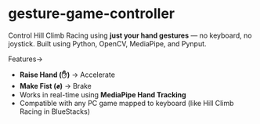 # gesture-game-controller
Control Hill Climb Racing using **just your hand gestures** — no keyboard, no joystick. Built using Python, OpenCV, MediaPipe, and Pynput.


Features->

- **Raise Hand (✋)** → Accelerate
- **Make Fist (✊)** → Brake
- Works in real-time using **MediaPipe Hand Tracking**
- Compatible with any PC game mapped to keyboard (like Hill Climb Racing in BlueStacks)

